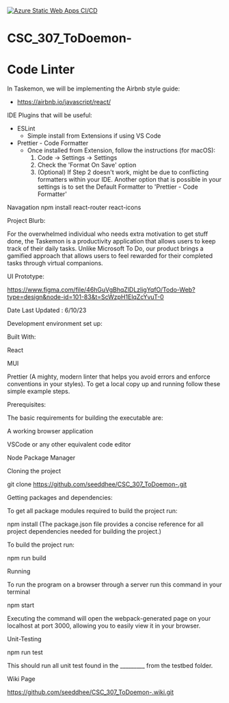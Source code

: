 [![Azure Static Web Apps CI/CD](https://github.com/seeddhee/CSC_307_ToDoemon-/actions/workflows/azure-static-web-apps-gray-island-06e32071e.yml/badge.svg)](https://github.com/seeddhee/CSC_307_ToDoemon-/actions/workflows/azure-static-web-apps-gray-island-06e32071e.yml)

# CSC_307_ToDoemon-

# Code Linter

In Taskemon, we will be implementing the Airbnb style guide:

- https://airbnb.io/javascript/react/

IDE Plugins that will be useful:

- ESLint
  - Simple install from Extensions if using VS Code
- Prettier - Code Formatter
  - Once installed from Extension, follow the instructions (for macOS):
    1. Code -> Settings -> Settings
    2. Check the 'Format On Save' option
    3. (Optional) If Step 2 doesn't work, might be due
       to conflicting formatters within your IDE. Another option
       that is possible in your settings is to set the Default
       Formatter to 'Prettier - Code Formatter'

Navagation
npm install react-router react-icons

Project Blurb:

For the overwhelmed individual who needs extra motivation to get stuff done, the Taskemon is a productivity application that allows users to keep track of their daily tasks. Unlike Microsoft To Do, our product brings a gamified approach that allows users to feel rewarded for their completed tasks through virtual companions. 

UI Prototype:

https://www.figma.com/file/46hGuVgBhqZlDLzligYqfO/Todo-Web?type=design&node-id=101-83&t=ScWzpH1ElqZcYvuT-0

Date Last Updated : 6/10/23

Development environment set up:

Built With:

React 

MUI

Prettier (A mighty, modern linter that helps you avoid errors and enforce conventions in your styles).
To get a local copy up and running follow these simple example steps.

Prerequisites:

The basic requirements for building the executable are:

A working browser application 

VSCode or any other equivalent code editor

Node Package Manager 

Cloning the project

git clone https://github.com/seeddhee/CSC_307_ToDoemon-.git <Your-Build-Directory>

  
Getting packages and dependencies:
  
To get all package modules required to build the project run:
  
npm install (The package.json file provides a concise reference for all project dependencies needed for building the project.)


To build the project run:
  
npm run build

Running
  
To run the program on a browser through a server run this command in your terminal

npm start
  
Executing the command will open the webpack-generated page on your localhost at port 3000, allowing you to easily view it in your browser.
  
Unit-Testing
  
npm run test
  
This should run all unit test found in the _________ from the testbed folder.

Wiki Page 
  
https://github.com/seeddhee/CSC_307_ToDoemon-.wiki.git
